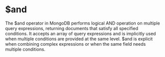 # $and

The $and operator in MongoDB performs logical AND operation on multiple query expressions, returning documents that satisfy all specified conditions. It accepts an array of query expressions and is implicitly used when multiple conditions are provided at the same level. $and is explicit when combining complex expressions or when the same field needs multiple conditions.